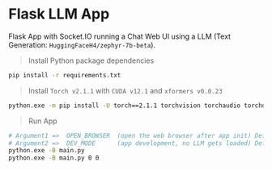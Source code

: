 # Flask LLM App

Flask App with Socket.IO running a Chat Web UI using a LLM (Text Generation: `HuggingFaceH4/zephyr-7b-beta`).

> Install Python package dependencies

```sh
pip install -r requirements.txt
```

> Install `Torch v2.1.1` with `CUDA v12.1` and `xformers v0.0.23`

```sh
python.exe -m pip install -U torch==2.1.1 torchvision torchaudio torchdiffeq torchsde xformers==0.0.23 --index-url https://download.pytorch.org/whl/cu121
```

> Run App

```sh
# Argument1 =>  OPEN_BROWSER  (open the web browser after app init) Default: 1
# Argument2 =>  DEV_MODE      (app development, no LLM gets loaded) Default: 0
python.exe -B main.py
python.exe -B main.py 0 0
```
